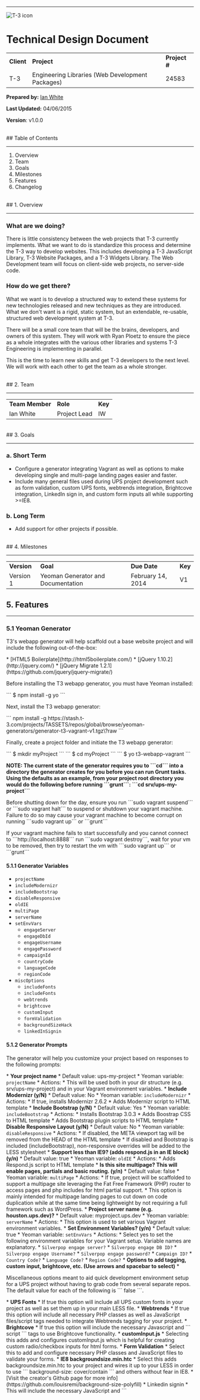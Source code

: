 ----------
![T-3 icon](http://t3-assets.uat-l.thethinktank.com/images/T3logo.png)


# Technical Design Document

<table>
    <tr>
    <td><b>Client</b></td>
    <td><b>Project</b></td>
    <td><b>Project #</b></td>
  </tr>
  <tr>
    <td>T-3</td>
    <td>Engineering Libraries (Web Development Packages)</td>
    <td>24583</td>
  </tr>
</table>

**Prepared by:**  <a href="mailto:ian.white@t-3.com">Ian White</a>

**Last Updated:**   04/06/2015

**Version**:    v1.0.0

<br/>
## Table of Contents
<hr/>

1. Overview  
2. Team  
3. Goals  
4. Milestones
5. Features
6. Changelog  

<br/>
## 1. Overview
<hr/>

### What are we doing?

<p>There is little consistency between the web projects that T-3 currently implements. What we want to do is standardize this process and determine the T-3 way to develop websites. This includes developing a T-3 JavaScript Library, T-3 Website Packages, and a T-3 Widgets Library. The Web Development team will focus on client-side web projects, no server-side code.</p>

### How do we get there?
<p>What we want is to develop a structured way to extend these systems for new technologies released and new techniques as they are introduced. What we don't want is a rigid, static system, but an extendable, re-usable, structured web development system at T-3.</p>

<p>There will be a small core team that will be the brains, developers, and owners of this system. They will work with Ryan Ploetz to ensure the piece as a whole integrates with the various other libraries and systems T-3 Engineering is implementing in parallel.</p>

<p>This is the time to learn new skills and get T-3 developers to the next level. We will work with each other to get the team as a whole stronger.</p>

<br/>
## 2. Team
<hr/>

<table>
  <tr>
    <td align="left"><b>Team Member</b></td>
    <td align="left"><b>Role</b></td>
    <td align="left"><b>Key</b></td>
  </tr>
  <tr>
    <td>Ian White</td>
    <td>Project Lead</td>
    <td>IW</td>
  </tr>
</table>

<br/>
## 3. Goals
<hr/>

### a. Short Term

* Configure a generator integrating Vagrant as well as options to make developing single and multi-page landing pages easier and faster.
* Include many general files used during UPS project development such as form validation, custom UPS fonts, webtrends integration, Brightcove integration, LinkedIn sign in, and custom form inputs all while supporting >=IE8.

### b. Long Term

* Add support for other projects if possible.


<br/>
## 4. Milestones
<hr/>

<table>
  <tr>
    <td align="left"><b>Version</b></td>
    <td align="left"><b>Goal</b></td>
    <td align="left"><b>Due Date</b></td>
    <td align="left"><b>Key</b></td>
  </tr>
  <tr>
    <td>Version 1</td>
    <td>Yeoman Generator and Documentation</td>
    <td>February 14, 2014</td>
    <td>V1</td>
  </tr>
</table>


## 5. Features
<hr/>

### 5.1 Yeoman Generator
<p>T3's webapp generator will help scaffold out a base website project and will include the following out-of-the-box:</p>
* [HTML5 Boilerplate](http://html5boilerplate.com/)
* [jQuery 1.10.2](http://jquery.com/)
* [jQuery Migrate 1.2.1](https://github.com/jquery/jquery-migrate/)
<p>Before installing the T3 webapp generator, you must have Yeoman installed:</p>
```
$ npm install -g yo
```
<p>Next, install the T3 webapp generator:</p>
```
npm install -g https://stash.t-3.com/projects/TASSETS/repos/global/browse/yeoman-generators/generator-t3-vagrant-v1.tgz\?raw
```
<p>Finally, create a project folder and initiate the T3 webapp generator:</p>
```
$ mkdir myProject
```
``` 
$ cd myProject
```
```
$ yo t3-webapp-vagrant
```
<p><b>NOTE: The current state of the generator requires you to ```cd``` into a directory the generator creates for you before you can run Grunt tasks. Using the defaults as an example, from your project root directory you would do the following before running ```grunt```: ```cd srv/ups-my-project```</b></p>
<p>Before shutting down for the day, ensure you run ```sudo vagrant suspend``` or ```sudo vagrant halt``` to suspend or shutdown your vagrant machine.  Failure to do so may cause your vagrant machine to become corrupt on running ```sudo vagrant up``` or ```grunt```</p>
<p>If your vagrant machine fails to start successfully and you cannot connect to ```http://localhost:8888``` run ```sudo vagrant destroy```, wait for your vm to be removed, then try to restart the vm with ```sudo vagrant up``` or ```grunt```</p>


#### 5.1.1 Generator Variables
* <code>projectName</code>
* <code>includeModernizr</code>
* <code>includeBootstrap</code>
* <code>disableResponsive</code>
* <code>oldIE</code>
* <code>multiPage</code>
* <code>serverName</code>
* <code>setEnvVars</code>
	* <code>engageServer</code>
	* <code>engageDbId</code>
	* <code>engageUsername</code>
	* <code>engagePassword</code>
	* <code>campaignId</code>
	* <code>countryCode</code>
	* <code>languageCode</code>
	* <code>regionCode</code>
* <code>miscOptions</code>
	* <code>includeFonts</code>
	* <code>includeFonts</code>
	* <code>webtrends</code>
	* <code>brightcove</code>
	* <code>customInput</code>
	* <code>formValidation</code>
	* <code>backgroundSizeHack</code>
	* <code>linkedInSignin</code>
	
#### 5.1.2 Generator Prompts
<p>The generator will help you customize your project based on responses to the following prompts:</p>
* <b>Your project name</b>
    * Default value: ups-my-project
    * Yeoman variable: <code>projectName</code>
    * Actions:
        * This will be used both in your dir structure (e.g. srv/ups-my-project) and in your Vagrant environment variables. 
* <b>Include Modernizr (y/N)</b>
    * Default value: No
    * Yeoman variable: <code>includeModernizr</code>
    * Actions:
        * If true, installs Modernizr 2.6.2
        * Adds Modernizr script to HTML template
* <b>Include Bootstrap (y/N)</b>
    * Default value: Yes
    * Yeoman variable: <code>includeBootstrap</code>
    * Actions:
        * Installs Bootstrap 3.0.3
        * Adds Boostrap CSS to HTML template
        * Adds Bootstrap plugin scripts to HTML template
* <b>Disable Responsive Layout (y/N)</b>
    * Default value: No
    * Yeoman variable: <code>disableResponsive</code>
    * Actions:
        * If disabled, the META viewport tag will be removed from the HEAD of the HTML template
        * If disabled and Bootstrap is included (includeBootstrap), non-responsive overrides will be added to the LESS stylesheet
* <b>Support less than IE9? (adds respond.js in an IE block) (y/n)</b>
    * Default value: true
    * Yeoman variable: <code>oldIE</code>
    * Actions:
        * Adds Respond.js script to HTML template
* <b>Is this site multipage? This will enable pages, partials and basic routing. (y/n)</b>
    * Default value: false
    * Yeoman variable: <code>multiPage</code>
    * Actions:
        * If true, project will be scaffolded to support a multipage site leveraging the Fat Free Framework (PHP) router to access pages and php includes for html partial support.  
        * This option is mainly intended for multipage landing pages to cut down on code duplication while at the same time being lightweight by not requiring a full framework such as WordPress. 
* <b>Project server name (e.g. houston.ups.dev)?</b>
    * Default value: myproject.ups.dev
    * Yeoman variable: <code>serverName</code>
    * Actions:
        * This option is used to set various Vagrant environment variables.
* <b>Set Environment Variables? (y/n)</b>
    * Default value: true
    * Yeoman variable: <code>setEnvVars</code>
    * Actions:
        * Select yes to set the following environment variables for your Vagrant setup. Variable names are explanatory.
        * <code>Silverpop engage server?</code>
      	* <code>Silverpop engage DB ID?</code>
      	* <code>Silverpop engage Username?</code>
      	* <code>Silverpop engage password?</code>
      	* <code>Campaign ID?</code>
      	* <code>Country Code?</code>
      	* <code>Language Code?</code>
      	* <code>Region Code?</code>
* <b>Options to add tagging, custom input, brightcove, etc. (Use arrows and spacebar to select)</b>
	* <p>Miscellaneous options meant to aid quick development environment setup for a UPS project without having to grab code from several separate repos. The default value for each of the following is ``` false ```.</p>
		* <b>UPS Fonts</b>
			* If true this option will include all UPS custom fonts in your project as well as set them up in your main LESS file.
		* <b>Webtrends</b>
			* If true this option will include all necessary PHP classes as well as JavaScript files/script tags needed to integrate Webtrends tagging for your project.  
		* <b>Brightcove</b>
			* If true this option will include the necessary Javascript and ``` script ``` tags to use Brightcove functionality.
		* <b>customInput.js</b>
			* Selecting this adds and configures customInput.js which is helpful for creating custom radio/checkbox inputs for html forms.
		* <b>Form Validation</b>
			* Select this to add and configure necessary PHP classes and JavaScript files to validate your forms.
		* <b>IE8 backgroundsize.min.htc</b>
			* Select this adds backgroundsize.min.htc to your project and wires it up to your LESS in order to use ``` background-size: cover/contain ``` and others without fear in IE8.
			* [Visit the creator's Github page for more info](https://github.com/louisremi/background-size-polyfill)
		* Linkedin signin
			* This will include the necessary JavaScript and ``` <script> ```'s to enable you to use the Linkedin API to auto fill form information.
		

    

<br>
### 5.2 Gruntfile.js
The [Grunt ecosystem](http://gruntjs.com/) is huge and it's growing every day. With literally hundreds of plugins to choose from, you can use Grunt to automate just about anything with a minimum of effort. If someone hasn't already built what you need, authoring and publishing your own Grunt plugin to npm is a breeze.

#### 5.2.1 Grunt Plugins
The following Grunt plugins are being utilized by the T3 webapp generator. Visit the [Plugins Database](http://gruntjs.com/plugins) to browse more plugins.

* <b>[grunt-contrib-copy](https://www.npmjs.org/package/grunt-contrib-copy)</b>
  * Copy files and folders.
* <b>[grunt-contrib-concat](https://www.npmjs.org/package/grunt-contrib-concat)</b>
  * Concatenate files.
* <b>[grunt-contrib-uglify](https://www.npmjs.org/package/grunt-contrib-uglify)</b>
  * Minify files with UglifyJS.
* <b>[grunt-contrib-jshint](https://www.npmjs.org/package/grunt-contrib-jshint)</b>
  * Validate files with JSHint.
* <b>[grunt-contrib-cssmin](https://www.npmjs.org/package/grunt-contrib-cssmin)</b> 
  * Compress CSS files.
* <b>[grunt-contrib-connect](https://www.npmjs.org/package/grunt-contrib-connect)</b>
  * Start a connect web server.
* <b>[grunt-contrib-clean](https://www.npmjs.org/package/grunt-contrib-clean)</b>
  * Clean files and folders.
* <b>[grunt-contrib-htmlmin](https://www.npmjs.org/package/grunt-contrib-htmlmin)</b>
  * Minify HTML.
* <b>[grunt-bower-install](https://www.npmjs.org/package/grunt-bower-install)</b>
  * Inject your Bower dependencies right into your HTML from Grunt.
* <b>[grunt-contrib-imagemin](https://www.npmjs.org/package/grunt-contrib-imagemin)</b>
  * Minify PNG, JPEG, and GIF images.
* <b>[grunt-contrib-watch](https://www.npmjs.org/package/grunt-contrib-watch)</b>
  * Run predefined tasks whenever watched file patterns are added, changed, or deleted.
* <b>[grunt-modernizr](https://www.npmjs.org/package/grunt-modernizr)</b>
  * Sifts through project files, gathers up references to Modernizr tests, and outputs a lean, mean Modernizr machine.
* <b>[load-grunt-task](https://www.npmjs.org/package/load-grunt-tasks)</b>
  * Load multiple grunt tasks using globbing patterns.
* <b>[time-grunt](https://www.npmjs.org/package/time-grunt)</b>
  * Displays the execution time of grunt tasks.
* <b>[jshint-stylish](https://www.npmjs.org/package/jshint-stylish)</b>
  * Stylish reporter for JSHint.
* <b>[grunt-contrib-less](https://www.npmjs.org/package/grunt-contrib-less)</b>
  * Compile LESS files to CSS.
* <b>[grunt-shell](https://www.npmjs.org/package/grunt-shell)</b>
  * Run shell commands.

#### 5.2.2 Grunt Tasks
<b>NOTE: The current state of the generator requires you to ```cd``` into the root directory the generator creates to run Grunt tasks. Using the defaults, you would do the following before running ```grunt```: ```cd srv/ups-my-project```</b>

<code>Gruntfile.js</code> will be utilized to automate many monotonous procedures throughout the development phase. T3's webapp generator currently includes three tasks out-of-the-box:

* <code>grunt [default]</code>
* <code>grunt build</code>

<br>

<code>default</code>: This will create a local connection, run ``` sudo vagrant up --provision ``` (you may need to enter your system password), and watch for changed files. Less files will be compiled, but all other files will remain intact (no minification, concatenation, or uglification). Once you see ```waiting...``` in your command line, open a browser and visit ```http://localhost:8888```.
<pre><code>$ grunt serve</code></pre>
<br>

<code>build</code>: Builds complete packaging, concatenates files, mins files, compiles less, and uglifies. The resulting files are placed in the <code>dist</code> folder - this folder can then be deployed.
<pre><code>$ grunt build</code></pre>

<br>


### 5.3 Bower and Dependencies
[Bower](http://bower.io) is a package manager for the web. It offers a generic, unopinionated solution to the problem of front-end package management, while exposing the package dependency model via an API that can be consumed by a more opinionated build stack. There are no system wide dependencies, no dependencies are shared between different apps, and the dependency tree is flat.

<p>To search for bower packages:</p>
```
$ bower search <nameOfPackage>
```
<p>When a package is found, it can be installed with:</p>
```
$ bower install <nameOfPackage>
```
<p>This will install the new package and any other dependencies.</p>

### 5.4 Web Components
##### Requirements:
* Widgets must be extendable.<br />
* Widgets must be easy to integrate into an existing project.<br />

##### Components:
* Modal windows - bootstrap<br />
* Form validation<br />
* Scrollbars - plugin (jScrollpane)<br />
* Dropdown menus - bootstrap<br />
* Navbar<br />
* Typography<br />
* Grid system - bootstrap<br />


### 5.6 JavaScript Libraries
##### Requirements:
* Objects and functions are chainable.<br />
* Able to compile specific modules for specific projects with the library.<br />
  * Modules are clearly labeled and can be built to support IE8 and lower or IE9 and greater.<br />
* Dependency management using an AMD structure for Development builds, but stripped out to a single file for a Production build.<br />

##### Libraries:
* Mobile device detection (V1)<br />
* AngularJS
* PhantomJS
* Express
  
<br/>


## 6. Changelog
<hr/>
<table>
  <tr>
    <td align="left"><b>Version</b></td>
    <td align="left"><b>Date</b></td>
    <td align="left"><b>Author</b></td>
    <td align="left"><b>Description</b></td>
  </tr>
  <tr>
    <td>1.0.0</td>
    <td>2015/0/06</td>
    <td>Ian White</td>
    <td>Pushing version 1 to T3 repo.</td>
  </tr>
</table>